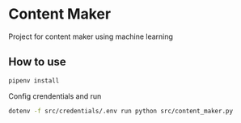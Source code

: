 # Content Maker

Project for content maker using machine learning

## How to use

```bash
pipenv install
```

Config crendentials and run

```bash
dotenv -f src/credentials/.env run python src/content_maker.py
```